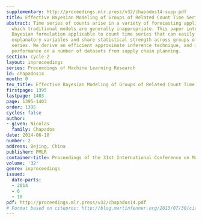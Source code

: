 ```yaml
---
supplementary: http://proceedings.mlr.press/v32/chapados14-supp.pdf
title: Effective Bayesian Modeling of Groups of Related Count Time Series
abstract: Time series of counts arise in a variety of forecasting applications, for
  which traditional models are generally inappropriate. This paper introduces a hierarchical
  Bayesian formulation applicable to count time series that can easily account for
  explanatory variables and share statistical strength across groups of related time
  series. We derive an efficient approximate inference technique, and illustrate its
  performance on a number of datasets from supply chain planning.
section: cycle-2
layout: inproceedings
series: Proceedings of Machine Learning Research
id: chapados14
month: 0
tex_title: Effective Bayesian Modeling of Groups of Related Count Time Series
firstpage: 1395
lastpage: 1403
page: 1395-1403
order: 1395
cycles: false
author:
- given: Nicolas
  family: Chapados
date: 2014-06-18
number: 2
address: Bejing, China
publisher: PMLR
container-title: Proceedings of the 31st International Conference on Machine Learning
volume: '32'
genre: inproceedings
issued:
  date-parts:
  - 2014
  - 6
  - 18
pdf: http://proceedings.mlr.press/v32/chapados14.pdf
# Format based on citeproc: http://blog.martinfenner.org/2013/07/30/citeproc-yaml-for-bibliographies/
---
```

